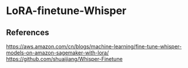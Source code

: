 # LoRA-finetune-Whisper

## References
https://aws.amazon.com/cn/blogs/machine-learning/fine-tune-whisper-models-on-amazon-sagemaker-with-lora/
https://github.com/shuaijiang/Whisper-Finetune
